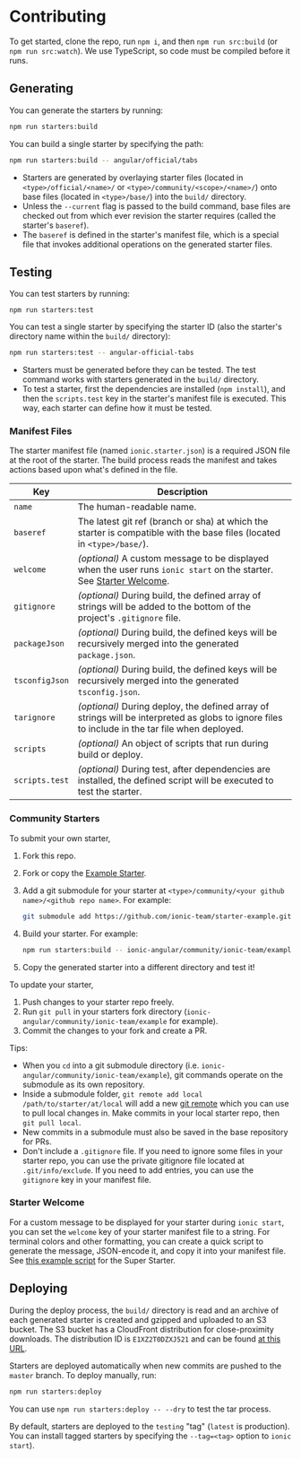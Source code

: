 # Contributing

To get started, clone the repo, run `npm i`, and then `npm run src:build` (or
`npm run src:watch`). We use TypeScript, so code must be compiled before it
runs.

## Generating

You can generate the starters by running:

```bash
npm run starters:build
```

You can build a single starter by specifying the path:

```bash
npm run starters:build -- angular/official/tabs
```

* Starters are generated by overlaying starter files (located in
  `<type>/official/<name>/` or `<type>/community/<scope>/<name>/`) onto base
  files (located in `<type>/base/`) into the `build/` directory.
* Unless the `--current` flag is passed to the build command, base files are
  checked out from which ever revision the starter requires (called the
  starter's `baseref`).
* The `baseref` is defined in the starter's manifest file, which is a special
  file that invokes additional operations on the generated starter files.

## Testing

You can test starters by running:

```
npm run starters:test
```

You can test a single starter by specifying the starter ID (also the starter's
directory name within the `build/` directory):

```bash
npm run starters:test -- angular-official-tabs
```

* Starters must be generated before they can be tested. The test command works
  with starters generated in the `build/` directory.
* To test a starter, first the dependencies are installed (`npm install`), and
  then the `scripts.test` key in the starter's manifest file is executed. This
  way, each starter can define how it must be tested.

### Manifest Files

The starter manifest file (named `ionic.starter.json`) is a required JSON file
at the root of the starter. The build process reads the manifest and takes
actions based upon what's defined in the file.

| Key            | Description
|----------------|-------------
| `name`         | The human-readable name.
| `baseref`      | The latest git ref (branch or sha) at which the starter is compatible with the base files (located in `<type>/base/`).
| `welcome`      | _(optional)_ A custom message to be displayed when the user runs `ionic start` on the starter. See [Starter Welcome](#starter-welcome).
| `gitignore`    | _(optional)_ During build, the defined array of strings will be added to the bottom of the project's `.gitignore` file.
| `packageJson`  | _(optional)_ During build, the defined keys will be recursively merged into the generated `package.json`.
| `tsconfigJson` | _(optional)_ During build, the defined keys will be recursively merged into the generated `tsconfig.json`.
| `tarignore`    | _(optional)_ During deploy, the defined array of strings will be interpreted as globs to ignore files to include in the tar file when deployed.
| `scripts`      | _(optional)_ An object of scripts that run during build or deploy.
| `scripts.test` | _(optional)_ During test, after dependencies are installed, the defined script will be executed to test the starter.

### Community Starters

To submit your own starter,

1. Fork this repo.
1. Fork or copy the [Example
   Starter](https://github.com/ionic-team/starter-example).
1. Add a git submodule for your starter at `<type>/community/<your github
   name>/<github repo name>`. For example:

    ```bash
    git submodule add https://github.com/ionic-team/starter-example.git ionic-angular/community/ionic-team/example
    ```

1. Build your starter. For example:

    ```bash
    npm run starters:build -- ionic-angular/community/ionic-team/example
    ```

1. Copy the generated starter into a different directory and test it!

To update your starter,

1. Push changes to your starter repo freely.
1. Run `git pull` in your starters fork directory
   (`ionic-angular/community/ionic-team/example` for example).
1. Commit the changes to your fork and create a PR.

Tips:

* When you `cd` into a git submodule directory (i.e.
  `ionic-angular/community/ionic-team/example`), git commands operate on the
  submodule as its own repository.
* Inside a submodule folder, `git remote add local /path/to/starter/at/local`
  will add a new [git remote](https://git-scm.com/docs/git-remote) which you can
  use to pull local changes in. Make commits in your local starter repo, then
  `git pull local`.
* New commits in a submodule must also be saved in the base repository for PRs.
* Don't include a `.gitignore` file. If you need to ignore some files in your
  starter repo, you can use the private gitignore file located at
  `.git/info/exclude`. If you need to add entries, you can use the `gitignore`
  key in your manifest file.

### Starter Welcome

For a custom message to be displayed for your starter during `ionic start`, you
can set the `welcome` key of your starter manifest file to a string. For
terminal colors and other formatting, you can create a quick script to generate
the message, JSON-encode it, and copy it into your manifest file. See [this
example
script](https://github.com/ionic-team/starters/tree/master/ionic-angular/official/super.welcome.js)
for the Super Starter.

## Deploying

During the deploy process, the `build/` directory is read and an archive of each
generated starter is created and gzipped and uploaded to an S3 bucket. The S3
bucket has a CloudFront distribution for close-proximity downloads. The
distribution ID is `E1XZ2T0DZXJ521` and can be found [at this
URL](https://d2ql0qc7j8u4b2.cloudfront.net).

Starters are deployed automatically when new commits are pushed to the `master`
branch. To deploy manually, run:

```bash
npm run starters:deploy
```

You can use `npm run starters:deploy -- --dry` to test the tar process.

By default, starters are deployed to the `testing` "tag" (`latest` is
production). You can install tagged starters by specifying the `--tag=<tag>`
option to `ionic start`).
